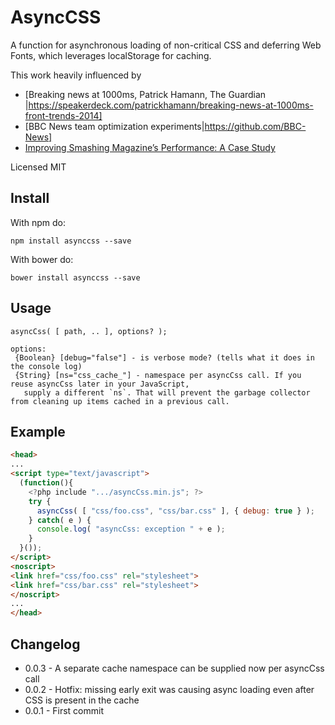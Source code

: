 # AsyncCSS

A function for asynchronous loading of non-critical CSS and deferring Web Fonts,
which leverages localStorage for caching.

This work heavily influenced by
* [Breaking news at 1000ms, Patrick Hamann, The Guardian |https://speakerdeck.com/patrickhamann/breaking-news-at-1000ms-front-trends-2014]
* [BBC News team optimization experiments|https://github.com/BBC-News]
* [Improving Smashing Magazine’s Performance: A Case Study](http://www.smashingmagazine.com/2014/09/08/improving-smashing-magazine-performance-case-study/)

Licensed MIT

## Install
With npm do:
```
npm install asynccss --save
```
With bower do:
```
bower install asynccss --save
```

## Usage

```
asyncCss( [ path, .. ], options? );

options:
 {Boolean} [debug="false"] - is verbose mode? (tells what it does in the console log)
 {String} [ns="css_cache_"] - namespace per asyncCss call. If you reuse asyncCss later in your JavaScript,
   supply a different `ns`. That will prevent the garbage collector from cleaning up items cached in a previous call.
```

## Example

``` html
<head>
...
<script type="text/javascript">
  (function(){
    <?php include ".../asyncCss.min.js"; ?>
    try {
      asyncCss( [ "css/foo.css", "css/bar.css" ], { debug: true } );
    } catch( e ) {
      console.log( "asyncCss: exception " + e );
    }
  }());
</script>
<noscript>
<link href="css/foo.css" rel="stylesheet">
<link href="css/bar.css" rel="stylesheet">
</noscript>
...
</head>
```

## Changelog

* 0.0.3 - A separate cache namespace can be supplied now per asyncCss call
* 0.0.2 - Hotfix: missing early exit was causing async loading even after CSS is present in the cache
* 0.0.1 - First commit